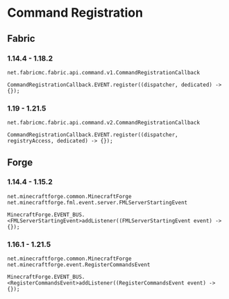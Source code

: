 # Command Registration

## Fabric

### 1.14.4 - 1.18.2

`net.fabricmc.fabric.api.command.v1.CommandRegistrationCallback`

`CommandRegistrationCallback.EVENT.register((dispatcher, dedicated) -> {});`

### 1.19 - 1.21.5

`net.fabricmc.fabric.api.command.v2.CommandRegistrationCallback`

`CommandRegistrationCallback.EVENT.register((dispatcher, registryAccess, dedicated) -> {});`

## Forge

### 1.14.4 - 1.15.2

`net.minecraftforge.common.MinecraftForge`
`net.minecraftforge.fml.event.server.FMLServerStartingEvent`

`MinecraftForge.EVENT_BUS.<FMLServerStartingEvent>addListener((FMLServerStartingEvent event) -> {});`

### 1.16.1 - 1.21.5

`net.minecraftforge.common.MinecraftForge`
`net.minecraftforge.event.RegisterCommandsEvent`

`MinecraftForge.EVENT_BUS.<RegisterCommandsEvent>addListener((RegisterCommandsEvent event) -> {});`
